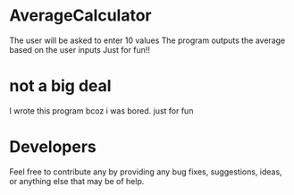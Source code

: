 # AverageCalculator
The user will be asked to enter 10 values
The program outputs the average based on the user inputs
Just for fun!!

# not a big deal

I wrote this program bcoz i was bored. just for fun

# Developers
Feel free to contribute any by providing any bug fixes, suggestions, ideas, or anything else that may be of help.
